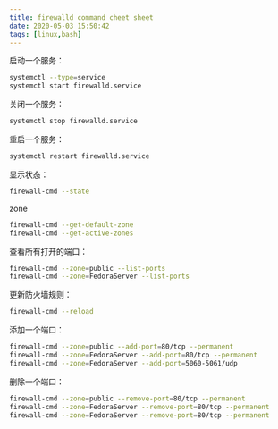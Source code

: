 ```yaml
---
title: firewalld command cheet sheet
date: 2020-05-03 15:50:42
tags: [linux,bash]
---
```


启动一个服务：

```bash
systemctl --type=service
systemctl start firewalld.service
```

关闭一个服务：

```bash
systemctl stop firewalld.service
```

重启一个服务：

```bash
systemctl restart firewalld.service
```

显示状态： 

```bash
firewall-cmd --state
```

zone

```bash
firewall-cmd --get-default-zone
firewall-cmd --get-active-zones
```

查看所有打开的端口： 

```bash
firewall-cmd --zone=public --list-ports
firewall-cmd --zone=FedoraServer --list-ports
```

更新防火墙规则： 

```bash
firewall-cmd --reload
```

添加一个端口：

```bash
firewall-cmd --zone=public --add-port=80/tcp --permanent 
firewall-cmd --zone=FedoraServer --add-port=80/tcp --permanent 
firewall-cmd --zone=FedoraServer --add-port=5060-5061/udp
```

删除一个端口：

```bash
firewall-cmd --zone=public --remove-port=80/tcp --permanent 
firewall-cmd --zone=FedoraServer --remove-port=80/tcp --permanent 
firewall-cmd --zone=FedoraServer --remove-port=80/tcp --permanent 
```


